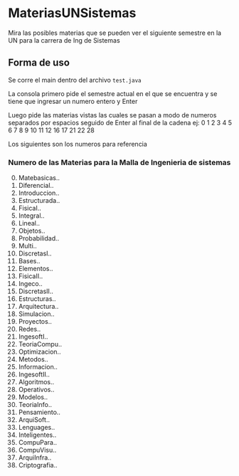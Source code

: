 # MateriasUNSistemas
Mira las posibles materias que se pueden ver el siguiente semestre en la UN para la carrera de Ing de Sistemas

## Forma de uso

Se corre el main dentro del archivo `test.java`

La consola primero pide el semestre actual en el que se encuentra y se tiene que ingresar un numero entero y Enter

Luego pide las materias vistas las cuales se pasan a modo de numeros separados por espacios seguido de Enter al final de la cadena ej: 0 1 2 3 4 5 6 7 8 9 10 11 12 16 17 21 22 28

Los siguientes son los numeros para referencia
### Numero de las Materias para la Malla de Ingenieria de sistemas
0. Matebasicas..
1. Diferencial..
2. Introduccion..
3. Estructurada..
4. FisicaI..
5. Integral..
6. Lineal..
7. Objetos..
8. Probabilidad..
9. Multi..
10. DiscretasI..
11. Bases..
12. Elementos..
13. FisicaII..
14. Ingeco..
15. DiscretasII..
16. Estructuras..
17. Arquitectura..
18. Simulacion..
19. Proyectos..
20. Redes..
21. IngesoftI..
22. TeoriaCompu..
23. Optimizacion..
24. Metodos..
25. Informacion..
26. IngesoftII..
27. Algoritmos..
28. Operativos..
29. Modelos..
30. TeoriaInfo..
31. Pensamiento..
32. ArquiSoft..
33. Lenguages..
34. Inteligentes..
35. CompuPara..
36. CompuVisu..
37. ArquiInfra..
38. Criptografia..
